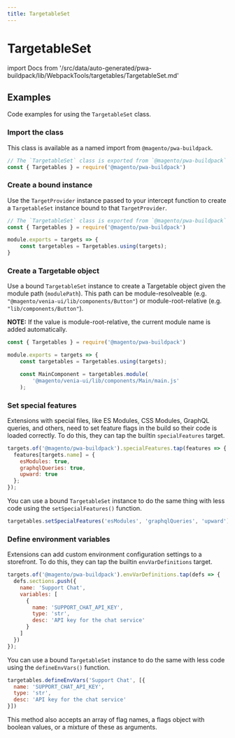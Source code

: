 ```yaml
---
title: TargetableSet
---
```


# TargetableSet

<!--
The reference doc content is generated automatically from the source code.
To update this section, update the doc blocks in the source code
-->

import Docs from '/src/data/auto-generated/pwa-buildpack/lib/WebpackTools/targetables/TargetableSet.md'

<Docs />


## Examples

Code examples for using the `TargetableSet` class.

### Import the class

This class is available as a named import from `@magento/pwa-buildpack`.

```js
// The `TargetableSet` class is exported from `@magento/pwa-buildpack` as `Targetables`
const { Targetables } = require('@magento/pwa-buildpack')
```

### Create a bound instance

Use the `TargetProvider` instance passed to your intercept function to create a `TargetableSet` instance bound to that `TargetProvider`.

```js
// The `TargetableSet` class is exported from `@magento/pwa-buildpack` as `Targetables`
const { Targetables } = require('@magento/pwa-buildpack')

module.exports = targets => {
    const targetables = Targetables.using(targets);
}
```

### Create a Targetable object

Use a bound `TargetableSet` instance to create a Targetable object given the module path (`modulePath`).
This path can be module-resolveable (e.g. `"@magento/venia-ui/lib/components/Button"`) or module-root-relative (e.g. `"lib/components/Button"`).

**NOTE:**
If the value is module-root-relative, the current module name is added automatically.

```js
const { Targetables } = require('@magento/pwa-buildpack')

module.exports = targets => {
    const targetables = Targetables.using(targets);

    const MainComponent = targetables.module(
        '@magento/venia-ui/lib/components/Main/main.js'
    );
```

### Set special features

Extensions with special files, like ES Modules, CSS Modules, GraphQL queries, and others, need to set feature flags in the build so their code is loaded correctly.
To do this, they can tap the builtin `specialFeatures` target.

```js
targets.of('@magento/pwa-buildpack').specialFeatures.tap(features => {
  features[targets.name] = {
    esModules: true,
    graphqlQueries: true,
    upward: true
  };
});
```

You can use a bound `TargetableSet` instance to do the same thing with less code using the `setSpecialFeatures()` function.

```js
targetables.setSpecialFeatures('esModules', 'graphqlQueries', 'upward');
```

### Define environment variables

Extensions can add custom environment configuration settings to a storefront.
To do this, they can tap the builtin `envVarDefinitions` target.

```js
targets.of('@magento/pwa-buildpack').envVarDefinitions.tap(defs => {
  defs.sections.push({
    name: 'Support Chat',
    variables: [
      {
        name: 'SUPPORT_CHAT_API_KEY',
        type: 'str',
        desc: 'API key for the chat service'
      }
    ]
  })
});
```

You can use a bound `TargetableSet` instance to do the same with less code using the `defineEnvVars()` function.

```js
targetables.defineEnvVars('Support Chat', [{
  name: 'SUPPORT_CHAT_API_KEY',
  type: 'str',
  desc: 'API key for the chat service'
}])
```

This method also accepts an array of flag names, a flags object with boolean values, or a mixture of these as arguments.
